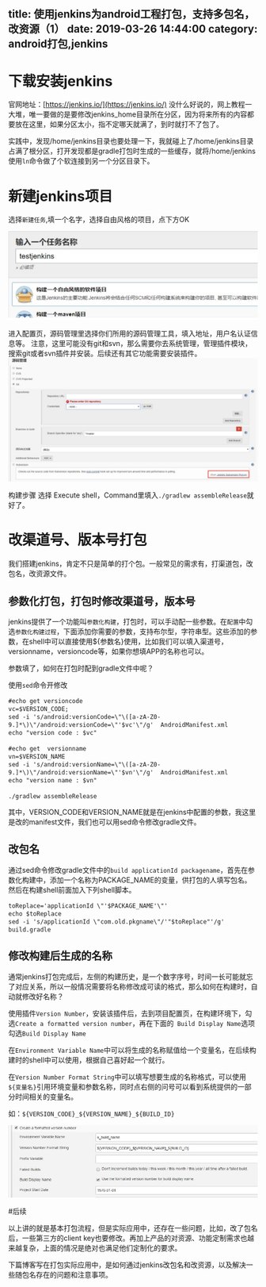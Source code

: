 title: 使用jenkins为android工程打包，支持多包名，改资源（1）
date: 2019-03-26 14:44:00
category: android打包,jenkins
---

# 下载安装jenkins

官网地址：[https://jenkins.io/](https://jenkins.io/)
没什么好说的，网上教程一大堆，唯一要做的是要修改jenkins_home目录所在分区，因为将来所有的内容都要放在这里，如果分区太小，指不定哪天就满了，到时就打不了包了。

实践中，发现/home/jenkins目录也要处理一下，我就碰上了/home/jenkins目录占满了根分区，打开发现都是gradle打包时生成的一些缓存，就将/home/jenkins使用`ln`命令做了个软连接到另一个分区目录下。

# 新建jenkins项目

选择`新建任务`,填一个名字，选择自由风格的项目，点下方OK

![创建项目](/image/20190326/create-jenkins.jpg)


进入配置页，源码管理里选择你们所用的源码管理工具，填入地址，用户名认证信息等。
注意，这里可能没有git和svn，那么需要你去系统管理，管理插件模块，搜索git或者svn插件并安装。后续还有其它功能需要安装插件。
![代码库](/image/20190326/source.jpg)

构建步骤 选择 Execute shell，Command里填入`./gradlew assembleRelease`就好了。

# 改渠道号、版本号打包
我们搭建jenkins，肯定不只是简单的打个包。一般常见的需求有，打渠道包，改包名，改资源文件。

## 参数化打包，打包时修改渠道号，版本号

jenkins提供了一个功能叫`参数化构建`，打包时，可以手动配一些参数。在`配置`中勾选`参数化构建过程`，下面添加你需要的参数，支持布尔型，字符串型。这些添加的参数，在shell中可以直接使用${参数名}使用，比如我们可以填入渠道号，versionname，versioncode等，如果你想填APP的名称也可以。

参数填了，如何在打包时配到gradle文件中呢？

使用`sed`命令开修改

```
#echo get versioncode
vc=$VERSION_CODE;
sed -i 's/android:versionCode=\"\([a-zA-Z0-9.]*\)\"/android:versionCode=\"'$vc'\"/g'  AndroidManifest.xml
echo "version code : $vc"

#echo get  versionname
vn=$VERSION_NAME
sed -i 's/android:versionName=\"\([a-zA-Z0-9.]*\)\"/android:versionName=\"'$vn'\"/g'  AndroidManifest.xml
echo "version name : $vn"

./gradlew assembleRelease
```
其中，VERSION_CODE和VERSION_NAME就是在jenkins中配置的参数，我这里是改的manifest文件，我们也可以用sed命令修改gradle文件。


## 改包名

通过sed命令修改gradle文件中的`build applicationId packagename`，首先在参数化构建中，添加一个名称为PACKAGE_NAME的变量，供打包的人填写包名。然后在构建shell前面加入下列shell脚本。

```
toReplace='applicationId \"'$PACKAGE_NAME'\"'
echo $toReplace
sed -i 's/applicationId \"com.old.pkgname\"/'"$toReplace"'/g' build.gradle
```


## 修改构建后生成的名称
通常jenkins打包完成后，左侧的构建历史，是一个数字序号，时间一长可能就忘了对应关系，所以一般情况需要将名称修改成可读的格式，那么如何在构建时，自动就修改好名称？

使用插件`Version Number`，安装该插件后，去到项目配置页，在构建环境下，勾选`Create a formatted version number`，再在下面的`	Build Display Name`选项勾选`Build Display Name`

在`Environment Variable Name`中可以将生成的名称赋值给一个变量名，在后续构建时的shell中可以使用，根据自己喜好起一个就行。

在`Version Number Format String`中可以填写想要生成的名称格式，可以使用`${变量名}`引用环境变量和参数名称，同时点右侧的问号可以看到系统提供的一部分时间相关的变量名。

如：`${VERSION_CODE}_${VERSION_NAME}_${BUILD_ID}`

![构建名称](/image/20190326/formatted-version-number.jpg)

#后续

以上讲的就是基本打包流程，但是实际应用中，还存在一些问题，比如，改了包名后，一些第三方的client key也要修改。再加上产品的对资源、功能定制需求也越来越复杂，上面的情况是绝对也满足他们定制化的要求。

下篇博客写在打包实际应用中，是如何通过jenkins改包名和改资源，以及解决一些随包名存在的问题和注意事项。